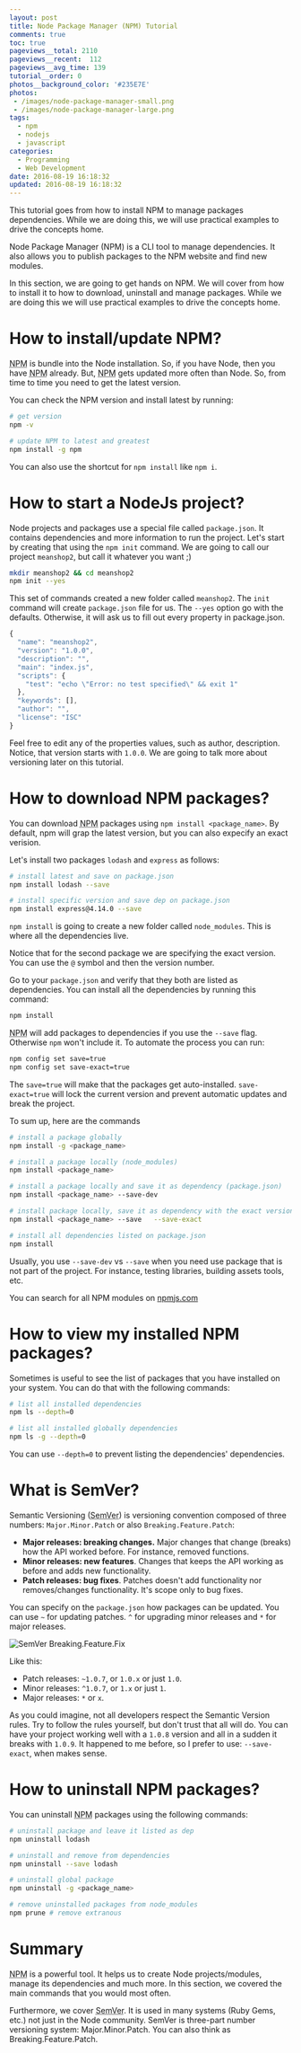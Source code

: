 ```yaml
---
layout: post
title: Node Package Manager (NPM) Tutorial
comments: true
toc: true
pageviews__total: 2110
pageviews__recent:  112
pageviews__avg_time: 139
tutorial__order: 0
photos__background_color: '#235E7E'
photos:
 - /images/node-package-manager-small.png
 - /images/node-package-manager-large.png
tags:
  - npm
  - nodejs
  - javascript
categories:
  - Programming
  - Web Development
date: 2016-08-19 16:18:32
updated: 2016-08-19 16:18:32
---
```


This tutorial goes from how to install NPM to manage packages dependencies. While we are doing this, we will use practical examples to drive the concepts home.

<!-- more -->

Node Package Manager (NPM) is a CLI tool to manage dependencies. It also allows you to publish packages to the NPM website and find new modules.

In this section, we are going to get hands on NPM. We will cover from how to install it to how to download, uninstall and manage packages. While we are doing this we will use practical examples to drive the concepts home.

# How to install/update NPM?

<abbr title="Node Package Manager">NPM</abbr> is bundle into the Node installation. So, if you have Node, then you have <abbr title="Node Package Manager">NPM</abbr> already. But, <abbr title="Node Package Manager">NPM</abbr> gets updated more often than Node. So, from time to time you need to get the latest version.

You can check the NPM version and install latest  by running:

```bash Installing NPM
# get version
npm -v

# update NPM to latest and greatest
npm install -g npm
```

You can also use the shortcut for `npm install` like `npm i`.

# How to start a NodeJs project?

Node projects and packages use a special file called `package.json`. It contains dependencies and more information to run the project. Let's start by creating that using the `npm init` command. We are going to call our project `meanshop2`, but call it whatever you want ;)

```bash initializing a Node project/package
mkdir meanshop2 && cd meanshop2
npm init --yes
```

This set of commands created a new folder called `meanshop2`. The `init` command will create `package.json` file for us. The `--yes` option go with the defaults. Otherwise, it will ask us to fill out every property in package.json.

```javascript package.json
{
  "name": "meanshop2",
  "version": "1.0.0",
  "description": "",
  "main": "index.js",
  "scripts": {
    "test": "echo \"Error: no test specified\" && exit 1"
  },
  "keywords": [],
  "author": "",
  "license": "ISC"
}
```

Feel free to edit any of the properties values, such as author, description. Notice, that version starts with `1.0.0`. We are going to talk more about versioning later on this tutorial.

# How to download NPM packages?

You can download <abbr title="Node Package Manager">NPM</abbr> packages using `npm install <package_name>`. By default, npm will grap the latest version, but you can also expecify an exact verision.

Let's install two packages `lodash` and `express` as follows:

```bash Installing NPM packages
# install latest and save on package.json
npm install lodash --save

# install specific version and save dep on package.json
npm install express@4.14.0 --save
```

`npm install` is going to create a new folder called `node_modules`. This is where all the dependencies live.

Notice that for the second package we are specifying the exact version. You can use the `@` symbol and then the version number.

Go to your `package.json` and verify that they both are listed as dependencies. You can install all the dependencies by running this command:

```bash Install all dependencies from a package.json
npm install

```

<abbr title="Node Package Manager">NPM</abbr> will add packages to dependencies if you use the `--save` flag. Otherwise `npm` won't include it. To automate the process you can run:

```bash Smarter NPM's defaults
npm config set save=true
npm config set save-exact=true
```

The `save=true` will make that the packages get auto-installed. `save-exact=true` will lock the current version and prevent automatic updates and break the project.

To sum up, here are the commands

```bash NPM install commands
# install a package globally
npm install -g <package_name>

# install a package locally (node_modules)
npm install <package_name>

# install a package locally and save it as dependency (package.json)
npm install <package_name> --save-dev

# install package locally, save it as dependency with the exact version
npm install <package_name> --save   --save-exact

# install all dependencies listed on package.json
npm install
```

Usually, you use `--save-dev` vs `--save` when you need use package that is not part of the project. For instance, testing libraries, building assets tools, etc.

You can search for all NPM modules on [npmjs.com](https://www.npmjs.com/browse/star)

# How to view my installed NPM packages?

Sometimes is useful to see the list of packages that you have installed on your system. You can do that with the following commands:

```bash List packages
# list all installed dependencies
npm ls --depth=0

# list all installed globally dependencies
npm ls -g --depth=0
```

You can use `--depth=0` to prevent listing the dependencies' dependencies.

# What is SemVer?

Semantic Versioning (<abbr title="Semantic Versioning">SemVer</abbr>) is versioning convention composed of three numbers: `Major.Minor.Patch` or also `Breaking.Feature.Patch`:

  - **Major releases: breaking changes.** Major changes that change (breaks) how the API worked before. For instance, removed functions.
  - **Minor releases: new features**. Changes that keeps the API working as before and adds new functionality.
  - **Patch releases: bug fixes**. Patches doesn't add functionality nor removes/changes functionality. It's scope only to bug fixes.

You can specify on the `package.json` how packages can be updated. You can use `~` for updating patches. `^` for upgrading minor releases and `*` for major releases.

![SemVer Breaking.Feature.Fix](/images/semver-major-minor-patch-breaking-feature-fix.png)

Like this:

  - Patch releases: `~1.0.7`, or `1.0.x` or just `1.0`.
  - Minor releases: `^1.0.7`, or `1.x` or just `1`.
  - Major releases: `*` or `x`.

As you could imagine, not all developers respect the Semantic Version rules. Try to follow the rules yourself, but don't trust that all will do. You can have your project working well with a `1.0.8` version and all in a sudden it breaks with `1.0.9`. It happened to me before, so I prefer to use: `--save-exact`, when makes sense.

# How to uninstall NPM packages?

You can uninstall <abbr title="Node Package Manager">NPM</abbr> packages using the following commands:

```bash Uninstalling NPM packages
# uninstall package and leave it listed as dep
npm uninstall lodash

# uninstall and remove from dependencies
npm uninstall --save lodash

# uninstall global package
npm uninstall -g <package_name>

# remove uninstalled packages from node_modules
npm prune # remove extranous
```

# Summary

<abbr title="Node Package Manager">NPM</abbr> is a powerful tool. It helps us to create Node projects/modules, manage its dependencies and much more. In this section, we covered the main commands that you would most often.

Furthermore, we cover <abbr title="Semantic Versioning">SemVer</abbr>. It is used in many systems (Ruby Gems, etc.) not just in the Node community. SemVer is three-part number versioning system: Major.Minor.Patch. You can also think as Breaking.Feature.Patch.
